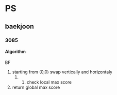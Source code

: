 # PS
## baekjoon
### 3085
#### Algorithm
BF
1. starting from (0,0) swap vertically and horizontaly
    1. 1. check local max score
2. return global max score